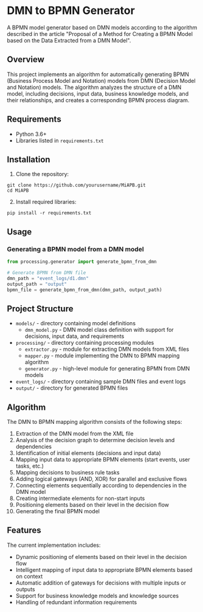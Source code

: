 # DMN to BPMN Generator

A BPMN model generator based on DMN models according to the algorithm described in the article "Proposal of a Method for Creating a BPMN Model based on the Data Extracted from a DMN Model".

## Overview

This project implements an algorithm for automatically generating BPMN (Business Process Model and Notation) models from DMN (Decision Model and Notation) models. The algorithm analyzes the structure of a DMN model, including decisions, input data, business knowledge models, and their relationships, and creates a corresponding BPMN process diagram.

## Requirements

- Python 3.6+
- Libraries listed in `requirements.txt`

## Installation

1. Clone the repository:
```
git clone https://github.com/yourusername/MiAPB.git
cd MiAPB
```

2. Install required libraries:
```
pip install -r requirements.txt
```

## Usage

### Generating a BPMN model from a DMN model

```python
from processing.generator import generate_bpmn_from_dmn

# Generate BPMN from DMN file
dmn_path = "event_logs/d1.dmn"
output_path = "output"
bpmn_file = generate_bpmn_from_dmn(dmn_path, output_path)
```

## Project Structure

- `models/` - directory containing model definitions
  - `dmn_model.py` - DMN model class definition with support for decisions, input data, and requirements
- `processing/` - directory containing processing modules
  - `extractor.py` - module for extracting DMN models from XML files
  - `mapper.py` - module implementing the DMN to BPMN mapping algorithm
  - `generator.py` - high-level module for generating BPMN from DMN models
- `event_logs/` - directory containing sample DMN files and event logs
- `output/` - directory for generated BPMN files

## Algorithm

The DMN to BPMN mapping algorithm consists of the following steps:

1. Extraction of the DMN model from the XML file
2. Analysis of the decision graph to determine decision levels and dependencies
3. Identification of initial elements (decisions and input data)
4. Mapping input data to appropriate BPMN elements (start events, user tasks, etc.)
5. Mapping decisions to business rule tasks
6. Adding logical gateways (AND, XOR) for parallel and exclusive flows
7. Connecting elements sequentially according to dependencies in the DMN model
8. Creating intermediate elements for non-start inputs
9. Positioning elements based on their level in the decision flow
10. Generating the final BPMN model

## Features

The current implementation includes:

- Dynamic positioning of elements based on their level in the decision flow
- Intelligent mapping of input data to appropriate BPMN elements based on context
- Automatic addition of gateways for decisions with multiple inputs or outputs
- Support for business knowledge models and knowledge sources
- Handling of redundant information requirements